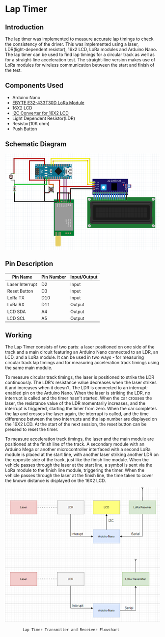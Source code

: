 # Lap Timer

## Introduction
The lap timer was implemented to measure accurate lap timings to check the consistency of the driver. This was implemented using a laser, LDR(light-dependent resistor), 16x2 LCD, LoRa modules and Arduino Nano. The lap timer can be used to find lap timings for a circular track as well as for a straight-line acceleration test. The straight-line version makes use of LoRa modules for wireless communication between the start and finish of the test.

## Components Used
* Arduino Nano
* [EBYTE E32-433T30D LoRa Module](https://www.ebyte.com/en/product-view-news.aspx?id=108)
* 16X2 LCD
* [I2C Converter for 16X2 LCD](https://robu.in/product/iic-i2c-serial-interface-adapter-module/?gclid=Cj0KCQjwjryjBhD0ARIsAMLvnF-gvuL3Ke7y_DiaVVzhbOAR8XDawyDECBaH5qey6SnCRU7ZZTEmUDYaAowEEALw_wcB)
* Light Dependent Resistor(LDR)
* Resistor(10K ohm)
* Push Button
## Schematic Diagram 

![Alt text](/LTimerImages/FritzingLapTimer.png)
            

## Pin Description
| Pin Name        | Pin Number | Input/Output |
|-----------------|------------|--------------|
| Laser Interrupt | D2         | Input        |
| Reset Button    | D3         | Input        |
| LoRa TX         | D10        | Input        |
| LoRa RX         | D11        | Output       |
| LCD SDA         | A4         | Output       |
| LCD SCL         | A5         | Output       |

## Working


    
The Lap Timer consists of two parts: a laser positioned on one side of the track and a main circuit featuring an Arduino Nano connected to an LDR, an LCD, and a LoRa module. It can be used in two ways - for measuring circular track lap timings and for measuring acceleration track timings using the same main module. 

To measure circular track timings, the laser is positioned to strike the LDR continuously. The LDR's resistance value decreases when the laser strikes it and increases when it doesn't. The LDR is connected to an interrupt-enabled pin on the Arduino Nano. When the laser is striking the LDR, no interrupt is called and the timer hasn't started. When the car crosses the laser, the resistance value of the LDR momentarily increases, and the interrupt is triggered, starting the timer from zero. When the car completes the lap and crosses the laser again, the interrupt is called, and the time difference between the two interrupts and the lap number are displayed on the 16X2 LCD. At the start of the next session, the reset button can be pressed to reset the timer.

To measure acceleration track timings, the laser and the main module are positioned at the finish line of the track. A secondary module with an Arduino Mega or another microcontroller interfaced with a second LoRa module is placed at the start line, with another laser striking another LDR on the opposite side of the track, just like the finish line module. When the vehicle passes through the laser at the start line, a symbol is sent via the LoRa module to the finish line module, triggering the timer. When the vehicle passes through the laser at the finish line, the time taken to cover the known distance is displayed on the 16X2 LCD.

![Alt text](/LTimerImages/LTimerFlowchart.png)
            
            Lap Timer Transmitter and Receiver Flowchart
